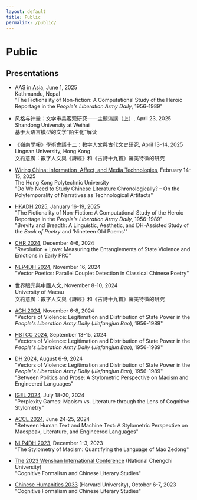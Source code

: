 ```yaml
---
layout: default
title: Public
permalink: /public/
---
```


# Public

## Presentations

- [AAS in Asia](https://aiasia2025.eventscribe.net/agenda.asp), June 1, 2025  
  Kathmandu, Nepal  
  "The Fictionality of Non-fiction: A Computational Study of the Heroic Reportage in the *People's Liberation Army Daily*, 1956-1989"

- 风格与计量：文学审美客观研究——主題演講（上）, April 23, 2025  
  Shandong University at Weihai  
  基于大语言模型的文学“陌生化”解读

- 《嶺南學報》學術會議十二：數字人文與古代文史研究, April 13-14, 2025  
  Lingnan University, Hong Kong  
  文約意廣：數字人文與《詩經》和《古詩十九首》審美特徵的研究

- [Wiring China: Information, Affect, and Media Technologies](https://www.polyu.edu.hk/chc/news-and-events/events/2025/01/zhang-yu/), February 14-15, 2025  
  The Hong Kong Polytechnic University  
  "Do We Need to Study Chinese Literature Chronologically? – On the Polytemporality of Narratives as Technological Artifacts"

- [HKADH 2025](https://2025.hkadh.org/cfp/), January 16-19, 2025  
  "The Fictionality of Non-Fiction: A Computational Study of the Heroic Reportage in the _People's Liberation Army Daily_, 1956-1989"  
  "Brevity and Breadth: A Linguistic, Aesthetic, and DH-Assisted Study of the _Book of Poetry_ and 'Nineteen Old Poems'"

- [CHR 2024](https://2024.computational-humanities-research.org/), December 4-6, 2024  
  "Revolution + Love: Measuring the Entanglements of State Violence and Emotions in Early PRC"

- [NLP4DH 2024](https://www.nlp4dh.com/nlp4dh-2024), November 16, 2024  
  "Vector Poetics: Parallel Couplet Detection in Classical Chinese Poetry"

- 世界眼光與中國人文, November 8-10, 2024  
  University of Macau  
  文約意廣：數字人文與《詩經》和《古詩十九首》審美特徵的研究

- [ACH 2024](https://ach2024.ach.org/), November 6-8, 2024  
  "Vectors of Violence: Legitimation and Distribution of State Power in the _People's Liberation Army Daily_ (_Jiefangjun Bao_), 1956-1989"

- [HSTCC 2024](http://hstcconline.org/conferences/), September 13-15, 2024  
  "Vectors of Violence: Legitimation and Distribution of State Power in the _People's Liberation Army Daily_ (_Jiefangjun Bao_), 1956-1989"

- [DH 2024](https://dh2024.adho.org/), August 6-9, 2024  
  "Vectors of Violence: Legitimation and Distribution of State Power in the _People's Liberation Army Daily_ (_Jiefangjun Bao_), 1956-1989"  
  "Between Politics and Prose: A Stylometric Perspective on Maoism and Engineered Languages"

- [IGEL 2024](https://igelsociety.org/events/event-igel2024/), July 18-20, 2024  
  "Perplexity Games: Maoism vs. Literature through the Lens of Cognitive Stylometry"

- [ACCL 2024](https://www.chineseandcomparativelit.org/), June 24-25, 2024  
  "Between Human Text and Machine Text: A Stylometric Perspective on Maospeak, Literature, and Engineered Languages"

- [NLP4DH 2023](https://www.nlp4dh.com/past-events/nlp4dh-iwclul-2023), December 1-3, 2023  
  "The Stylometry of Maoism: Quantifying the Language of Mao Zedong"

- [The 2023 Wenshan International Conference](https://2023wsconf.wordpress.com/) (National Chengchi University)  
  "Cognitive Formalism and Chinese Literary Studies"

- [Chinese Humanities 2033](https://fairbank.fas.harvard.edu/events/chinese-humanities-2033-new-visions-new-directions-a-two-day-conference/) (Harvard University), October 6-7, 2023  
  "Cognitive Formalism and Chinese Literary Studies"

